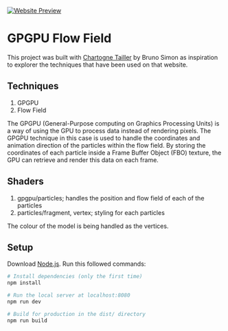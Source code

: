 [![Website Preview](https://gpgpu-flow-field-five.vercel.app/img/website-preview.png)](https://gpgpu-flow-field-five.vercel.app/)

# GPGPU Flow Field

This project was built with [Chartogne Tailler](https://chartogne-taillet.com/en) by Bruno Simon as inspiration to explorer the techniques that have been used on that website.

## Techniques

1. GPGPU
2. Flow Field

The GPGPU (General-Purpose computing on Graphics Processing Units) is a way of using the GPU to process data instead of rendering pixels. The GPGPU technique in this case is used to handle the coordinates and animation direction of the particles within the flow field. By storing the coordinates of each particle inside a Frame Buffer Object (FBO) texture, the GPU can retrieve and render this data on each frame.

## Shaders

1. gpgpu/particles; handles the position and flow field of each of the particles
2. particles/fragment, vertex; styling for each particles

The colour of the model is being handled as the vertices.

## Setup

Download [Node.js](https://nodejs.org/en/download/).
Run this followed commands:

```bash
# Install dependencies (only the first time)
npm install

# Run the local server at localhost:8080
npm run dev

# Build for production in the dist/ directory
npm run build
```
